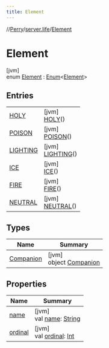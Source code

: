 ```yaml
---
title: Element
---
```

//[Perry](../../../index.html)/[server.life](../index.html)/[Element](index.html)



# Element



[jvm]\
enum [Element](index.html) : [Enum](https://kotlinlang.org/api/latest/jvm/stdlib/kotlin/-enum/index.html)&lt;[Element](index.html)&gt;



## Entries


| | |
|---|---|
| [HOLY](-h-o-l-y/index.html) | [jvm]<br>[HOLY](-h-o-l-y/index.html)() |
| [POISON](-p-o-i-s-o-n/index.html) | [jvm]<br>[POISON](-p-o-i-s-o-n/index.html)() |
| [LIGHTING](-l-i-g-h-t-i-n-g/index.html) | [jvm]<br>[LIGHTING](-l-i-g-h-t-i-n-g/index.html)() |
| [ICE](-i-c-e/index.html) | [jvm]<br>[ICE](-i-c-e/index.html)() |
| [FIRE](-f-i-r-e/index.html) | [jvm]<br>[FIRE](-f-i-r-e/index.html)() |
| [NEUTRAL](-n-e-u-t-r-a-l/index.html) | [jvm]<br>[NEUTRAL](-n-e-u-t-r-a-l/index.html)() |


## Types


| Name | Summary |
|---|---|
| [Companion](-companion/index.html) | [jvm]<br>object [Companion](-companion/index.html) |


## Properties


| Name | Summary |
|---|---|
| [name](../../tools.settings/-database-type/-my-s-q-l/index.html#-372974862%2FProperties%2F863300109) | [jvm]<br>val [name](../../tools.settings/-database-type/-my-s-q-l/index.html#-372974862%2FProperties%2F863300109): [String](https://kotlinlang.org/api/latest/jvm/stdlib/kotlin/-string/index.html) |
| [ordinal](../../tools.settings/-database-type/-my-s-q-l/index.html#-739389684%2FProperties%2F863300109) | [jvm]<br>val [ordinal](../../tools.settings/-database-type/-my-s-q-l/index.html#-739389684%2FProperties%2F863300109): [Int](https://kotlinlang.org/api/latest/jvm/stdlib/kotlin/-int/index.html) |


